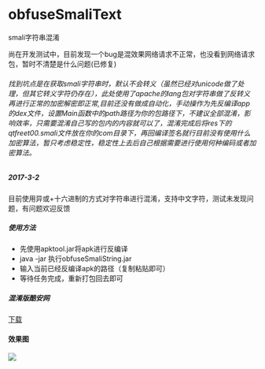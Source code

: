 # obfuseSmaliText
smali字符串混淆

尚在开发测试中，目前发现一个bug是混效果网络请求不正常，也没看到网络请求包，暂时不清楚是什么问题(已修复)

###### 找到坑点是在获取smali字符串时，默认不会转义（虽然已经对unicode做了处理，但其它转义字符仍存在），此处使用了apache的lang包对字符串做了反转义再进行正常的加密解密即正常,目前还没有做成自动化，手动操作为先反编译app的dex文件，设置Main函数中的path路径为你的包路径下，不建议全部混淆，影响效率，只需要混淆自己写的包内的内容就可以了，混淆完成后将res下的qtfreet00.smali文件放在你的com目录下，再回编译签名就行目前没有使用什么加密算法，暂只考虑稳定性，稳定性上去后自己根据需要进行使用何种编码或者加密算法。

##### 2017-3-2
目前使用异或+十六进制的方式对字符串进行混淆，支持中文字符，测试未发现问题，有问题欢迎反馈

##### 使用方法
* 先使用apktool.jar将apk进行反编译
* java -jar 执行obfuseSmaliString.jar
* 输入当前已经反编译apk的路径（复制粘贴即可）
* 等待任务完成，重新打包回去即可
 
##### 混淆版酷安网
[下载](https://qtfreet.cn/com.coolapk.market_7_Mod.apk)

#### 效果图
![](https://qtfreet.cn/pic1.png)

